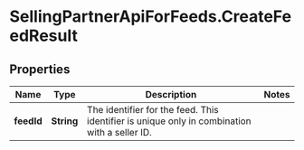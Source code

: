 # SellingPartnerApiForFeeds.CreateFeedResult

## Properties
Name | Type | Description | Notes
------------ | ------------- | ------------- | -------------
**feedId** | **String** | The identifier for the feed. This identifier is unique only in combination with a seller ID. | 
